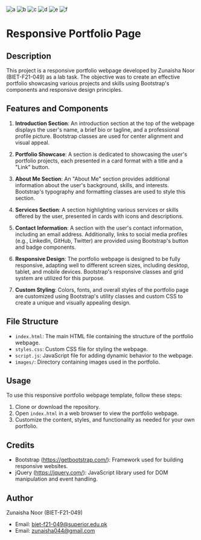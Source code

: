 
![a](https://github.com/user-attachments/assets/d8e8bb5c-d0ab-41d9-9a12-6b8e2aebb831)
![b](https://github.com/user-attachments/assets/51fc42f0-515c-440a-8193-a20674eaaca5)
![c](https://github.com/user-attachments/assets/193aa6a5-3065-47f3-90c1-fc08cdb636f5)
![d](https://github.com/user-attachments/assets/100e2c78-1e5a-450e-818e-b5ac0cae8de9)
![e](https://github.com/user-attachments/assets/a1f7449f-5e0c-419e-83e4-07e27d3c9407)
![f](https://github.com/user-attachments/assets/65c936c2-5361-4d47-9055-9e5c07044abf)

# Responsive Portfolio Page

## Description

This project is a responsive portfolio webpage developed by Zunaisha Noor (BIET-F21-049) as a lab task. The objective was to create an effective portfolio showcasing various projects and skills using Bootstrap's components and responsive design principles.

## Features and Components

1. **Introduction Section**: An introduction section at the top of the webpage displays the user's name, a brief bio or tagline, and a professional profile picture. Bootstrap classes are used for center alignment and visual appeal.

2. **Portfolio Showcase**: A section is dedicated to showcasing the user's portfolio projects, each presented in a card format with a title and a "Link" button.

3. **About Me Section**: An "About Me" section provides additional information about the user's background, skills, and interests. Bootstrap's typography and formatting classes are used to style this section.

4. **Services Section**: A section highlighting various services or skills offered by the user, presented in cards with icons and descriptions.

5. **Contact Information**: A section with the user's contact information, including an email address. Additionally, links to social media profiles (e.g., LinkedIn, GitHub, Twitter) are provided using Bootstrap's button and badge components.

6. **Responsive Design**: The portfolio webpage is designed to be fully responsive, adapting well to different screen sizes, including desktop, tablet, and mobile devices. Bootstrap's responsive classes and grid system are utilized for this purpose.

7. **Custom Styling**: Colors, fonts, and overall styles of the portfolio page are customized using Bootstrap's utility classes and custom CSS to create a unique and visually appealing design.

## File Structure

- `index.html`: The main HTML file containing the structure of the portfolio webpage.
- `styles.css`: Custom CSS file for styling the webpage.
- `script.js`: JavaScript file for adding dynamic behavior to the webpage.
- `images/`: Directory containing images used in the portfolio.

## Usage

To use this responsive portfolio webpage template, follow these steps:

1. Clone or download the repository.
2. Open `index.html` in a web browser to view the portfolio webpage.
3. Customize the content, styles, and functionality as needed for your own portfolio.

## Credits

- Bootstrap (https://getbootstrap.com/): Framework used for building responsive websites.
- jQuery (https://jquery.com/): JavaScript library used for DOM manipulation and event handling.

## Author

Zunaisha Noor (BIET-F21-049)

- Email: biet-f21-049@superior.edu.pk
- Email: zunaisha044@gmail.com
